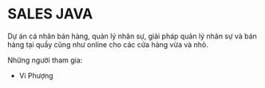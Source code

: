 # SALES JAVA

Dự án cá nhân bán hàng, quản lý nhân sự, giải pháp quản lý nhân sự và bán hàng tại quầy cũng như online cho các cửa hàng vừa và nhỏ.

Những người tham gia: 
- Vi Phượng
